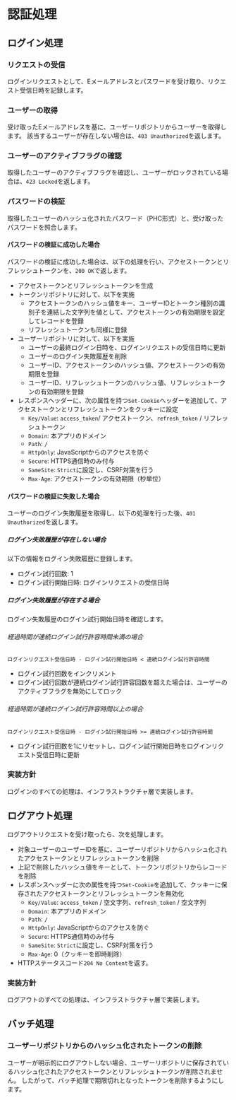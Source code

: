 # 認証処理

## ログイン処理

### リクエストの受信

ログインリクエストとして、Eメールアドレスとパスワードを受け取り、リクエスト受信日時を記録します。

### ユーザーの取得

受け取ったEメールアドレスを基に、ユーザーリポジトリからユーザーを取得します。
該当するユーザーが存在しない場合は、`403 Unauthorized`を返します。

### ユーザーのアクティブフラグの確認

取得したユーザーのアクティブフラグを確認し、ユーザーがロックされている場合は、`423 Locked`を返します。

### パスワードの検証

取得したユーザーのハッシュ化されたパスワード（PHC形式）と、受け取ったパスワードを照合します。

#### パスワードの検証に成功した場合

パスワードの検証に成功した場合は、以下の処理を行い、アクセストークンとリフレッシュトークンを、`200 OK`で返します。

- アクセストークンとリフレッシュトークンを生成
- トークンリポジトリに対して、以下を実施
  - アクセストークンのハッシュ値をキー、ユーザーIDとトークン種別の識別子を連結した文字列を値として、アクセストークンの有効期限を設定してレコードを登録
  - リフレッシュトークンも同様に登録
- ユーザーリポジトリに対して、以下を実施
  - ユーザーの最終ログイン日時を、ログインリクエストの受信日時に更新
  - ユーザーのログイン失敗履歴を削除
  - ユーザーID、アクセストークンのハッシュ値、アクセストークンの有効期限を登録
  - ユーザーID、リフレッシュトークンのハッシュ値、リフレッシュトークンの有効期限を登録
- レスポンスヘッダーに、次の属性を持つ`Set-Cookie`ヘッダーを追加して、アクセストークンとリフレッシュトークンをクッキーに設定
  - `Key/Value`: `access_token`/ アクセストークン、`refresh_token` / リフレッシュトークン
  - `Domain`: 本アプリのドメイン
  - `Path`: `/`
  - `HttpOnly`: JavaScriptからのアクセスを防ぐ
  - `Secure`: HTTPS通信時のみ付与
  - `SameSite`: `Strict`に設定し、CSRF対策を行う
  - `Max-Age`: アクセストークンの有効期限（秒単位）

#### パスワードの検証に失敗した場合

ユーザーのログイン失敗履歴を取得し、以下の処理を行った後、`401 Unauthorized`を返します。

##### ログイン失敗履歴が存在しない場合

以下の情報をログイン失敗履歴に登録します。

- ログイン試行回数: 1
- ログイン試行開始日時: ログインリクエストの受信日時

##### ログイン失敗履歴が存在する場合

ログイン失敗履歴のログイン試行開始日時を確認します。

###### 経過時間が連続ログイン試行許容時間未満の場合

```text
ログインリクエスト受信日時 - ログイン試行開始日時 < 連続ログイン試行許容時間
```

- ログイン試行回数をインクリメント
- ログイン試行回数が連続ログイン試行許容回数を超えた場合は、ユーザーのアクティブフラグを無効にしてロック

###### 経過時間が連続ログイン試行許容時間以上の場合

```text
ログインリクエスト受信日時 - ログイン試行開始日時 >= 連続ログイン試行許容時間
```

- ログイン試行回数を1にリセットし、ログイン試行開始日時をログインリクエスト受信日時に更新

### 実装方針

ログインのすべての処理は、インフラストラクチャ層で実装します。

## ログアウト処理

ログアウトリクエストを受け取ったら、次を処理します。

- 対象ユーザーのユーザーIDを基に、ユーザーリポジトリからハッシュ化されたアクセストークンとリフレッシュトークンを削除
- 上記で削除したハッシュ値をキーとして、トークンリポジトリからレコードを削除
- レスポンスヘッダーに次の属性を持つ`Set-Cookie`を追加して、クッキーに保存されたアクセストークンとリフレッシュトークンを無効化
  - `Key/Value`: `access_token` / 空文字列、`refresh_token` / 空文字列
  - `Domain`: 本アプリのドメイン
  - `Path`: `/`
  - `HttpOnly`: JavaScriptからのアクセスを防ぐ
  - `Secure`: HTTPS通信時のみ付与
  - `SameSite`: `Strict`に設定し、CSRF対策を行う
  - `Max-Age`: 0（クッキーを即時削除）
- HTTPステータスコード`204 No Content`を返す。

### 実装方針

ログアウトのすべての処理は、インフラストラクチャ層で実装します。

## バッチ処理

### ユーザーリポジトリからのハッシュ化されたトークンの削除

ユーザーが明示的にログアウトしない場合、ユーザーリポジトリに保存されているハッシュ化されたアクセストークンとリフレッシュトークンが削除されません。
したがって、バッチ処理で期限切れとなったトークンを削除するようにします。
